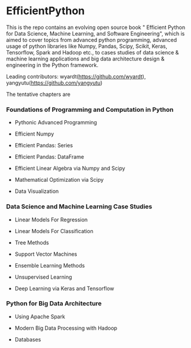 # EfficientPython
This is the repo contains an evolving open source book " Efficient Python for Data Science, Machine Learning, and Software Engineering", which is aimed to cover topics from advanced python programming, advanced usage of python libraries like Numpy, Pandas, Scipy, Scikit, Keras, Tensorflow, Spark and Hadoop etc., to cases studies of data science & machine learning applications and big data architecture design & engineering in the Python framework.

Leading contributors: wyardt(https://github.com/wyardt), yangyutu(https://github.com/yangyutu)

The tentative chapters are
### Foundations of Programming and Computation in Python

* Pythonic Advanced Programming

* Efficient Numpy

* Efficient Pandas: Series

* Efficient Pandas: DataFrame

* Efficient Linear Algebra via Numpy and Scipy

* Mathematical Optimization via Scipy

* Data Visualization

### Data Science and Machine Learning Case Studies

* Linear Models For Regression

* Linear Models For Classification

* Tree Methods

* Support Vector Machines

* Ensemble Learning Methods 

* Unsupervised Learning

* Deep Learning via Keras and Tensorflow

### Python for Big Data Architecture

* Using Apache Spark

* Modern Big Data Processing with Hadoop

* Databases




